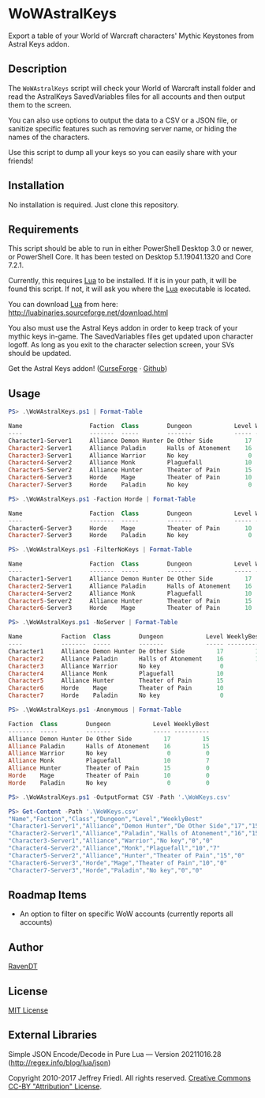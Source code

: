 # WoWAstralKeys

Export a table of your World of Warcraft characters' Mythic Keystones from Astral Keys addon.

## Description

The `WoWAstralKeys` script will check your World of Warcraft install folder and read the AstralKeys SavedVariables files for all accounts and then output them to the screen.

You can also use options to output the data to a CSV or a JSON file, or sanitize specific features such as removing server name, or hiding the names of the characters.

Use this script to dump all your keys so you can easily share with your friends!

## Installation

No installation is required.  Just clone this repository.

## Requirements

This script should be able to run in either PowerShell Desktop 3.0 or newer, or PowerShell Core.  It has been tested on Desktop 5.1.19041.1320 and Core 7.2.1.

Currently, this requires [Lua](https://www.lua.org/) to be installed.  If it is in your path, it will be found this script.  If not, it will ask you where the [Lua](https://www.lua.org/) executable is located.

You can download [Lua](https://www.lua.org/) from here: http://luabinaries.sourceforge.net/download.html

You also must use the Astral Keys addon in order to keep track of your mythic keys in-game.  The SavedVariables files get updated upon character logoff.  As long as you exit to the character selection screen, your SVs should be updated.

Get the Astral Keys addon! ([CurseForge](https://www.curseforge.com/wow/addons/astral-keys) &middot; [Github](https://github.com/astralguild/AstralKeys))

## Usage

```powershell
PS> .\WoWAstralKeys.ps1 | Format-Table

Name                   Faction  Class        Dungeon            Level WeeklyBest
----                   -------  -----        -------            ----- ----------
Character1-Server1     Alliance Demon Hunter De Other Side         17         15
Character2-Server1     Alliance Paladin      Halls of Atonement    16         15
Character3-Server1     Alliance Warrior      No key                 0          0
Character4-Server2     Alliance Monk         Plaguefall            10          7
Character5-Server2     Alliance Hunter       Theater of Pain       15          0
Character6-Server3     Horde    Mage         Theater of Pain       10          0
Character7-Server3     Horde    Paladin      No key                 0          0
```

```powershell
PS> .\WoWAstralKeys.ps1 -Faction Horde | Format-Table

Name                   Faction  Class        Dungeon            Level WeeklyBest
----                   -------  -----        -------            ----- ----------
Character6-Server3     Horde    Mage         Theater of Pain       10          0
Character7-Server3     Horde    Paladin      No key                 0          0
```

```powershell
PS> .\WoWAstralKeys.ps1 -FilterNoKeys | Format-Table

Name                   Faction  Class        Dungeon            Level WeeklyBest
----                   -------  -----        -------            ----- ----------
Character1-Server1     Alliance Demon Hunter De Other Side         17         15
Character2-Server1     Alliance Paladin      Halls of Atonement    16         15
Character4-Server2     Alliance Monk         Plaguefall            10          7
Character5-Server2     Alliance Hunter       Theater of Pain       15          0
Character6-Server3     Horde    Mage         Theater of Pain       10          0
```

```powershell
PS> .\WoWAstralKeys.ps1 -NoServer | Format-Table

Name           Faction  Class        Dungeon            Level WeeklyBest
----           -------  -----        -------            ----- ----------
Character1     Alliance Demon Hunter De Other Side         17         15
Character2     Alliance Paladin      Halls of Atonement    16         15
Character3     Alliance Warrior      No key                 0          0
Character4     Alliance Monk         Plaguefall            10          7
Character5     Alliance Hunter       Theater of Pain       15          0
Character6     Horde    Mage         Theater of Pain       10          0
Character7     Horde    Paladin      No key                 0          0
```

```powershell
PS> .\WoWAstralKeys.ps1 -Anonymous | Format-Table

Faction  Class        Dungeon            Level WeeklyBest
-------  -----        -------            ----- ----------
Alliance Demon Hunter De Other Side         17         15
Alliance Paladin      Halls of Atonement    16         15
Alliance Warrior      No key                 0          0
Alliance Monk         Plaguefall            10          7
Alliance Hunter       Theater of Pain       15          0
Horde    Mage         Theater of Pain       10          0
Horde    Paladin      No key                 0          0
```

```powershell
PS> .\WoWAstralKeys.ps1 -OutputFormat CSV -Path '.\WoWKeys.csv'

PS> Get-Content -Path '.\WoWKeys.csv'
"Name","Faction","Class","Dungeon","Level","WeeklyBest"
"Character1-Server1","Alliance","Demon Hunter","De Other Side","17","15"
"Character2-Server1","Alliance","Paladin","Halls of Atonement","16","15"
"Character3-Server1","Alliance","Warrior","No key","0","0"
"Character4-Server2","Alliance","Monk","Plaguefall","10","7"
"Character5-Server2","Alliance","Hunter","Theater of Pain","15","0"
"Character6-Server3","Horde","Mage","Theater of Pain","10","0"
"Character7-Server3","Horde","Paladin","No key","0","0"
```

## Roadmap Items

* An option to filter on specific WoW accounts (currently reports all accounts)

## Author

[RavenDT](https://github.com/RavenDT)

## License

[MIT License](LICENSE)

## External Libraries

Simple JSON Encode/Decode in Pure Lua — Version 20211016.28 (http://regex.info/blog/lua/json)

Copyright 2010-2017 Jeffrey Friedl.  All rights reserved.  [Creative Commons CC-BY "Attribution" License](http://creativecommons.org/licenses/by/3.0/deed.en_US).
